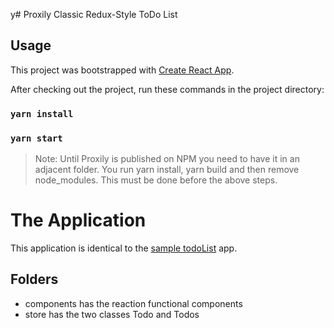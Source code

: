 y# Proxily Classic Redux-Style ToDo List

## Usage
This project was bootstrapped with [Create React App](https://github.com/facebook/create-react-app).

After checking out the project, run these commands in the project directory:

### `yarn install`
### `yarn start`

> Note: Until Proxily is published on NPM you need to have it in an adjacent folder.  You run yarn install, yarn build and then remove node_modules.  This must be done before the above steps.

# The Application

This application is identical to the [sample todoList](https://github.com/reduxjs/redux/tree/master/examples/todos)
app.

## Folders
* components has the reaction functional components
* store has the two classes Todo and Todos
